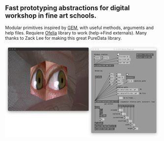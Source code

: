 ## Fast prototyping abstractions for digital workshop in fine art schools.

Modular primitives inspired by [GEM](https://puredata.info/downloads/gem), with useful methods, arguments and help files.
Requiere [Ofelia](https://github.com/cuinjune/Ofelia) library to work (help->Find externals).
Many thanks to Zack Lee for making this great PureData library.

![alt text](data/screen.png)
